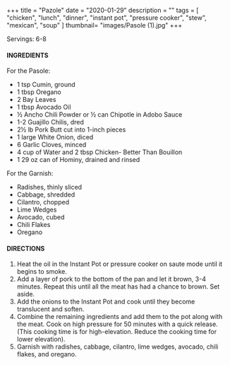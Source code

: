 +++
title = "Pazole"
date = "2020-01-29"
description = ""
tags = [
    "chicken",
    "lunch",
    "dinner",
    "instant pot",
    "pressure cooker",
    "stew",
    "mexican",
    "soup"
]
thumbnail= "images/Pasole (1).jpg"
+++

Servings: 6-8 <!--more-->

#### INGREDIENTS 

For the Pasole: 

* 1 tsp Cumin, ground 
* 1 tbsp Oregano
* 2 Bay Leaves 
* 1 tbsp Avocado Oil 
* ½ Ancho Chili Powder or ½ can Chipotle in Adobo Sauce 
* 1-2 Guajillo Chilis, dred
* 2½ lb Pork Butt cut into 1-inch pieces
* 1 large White Onion, diced 
* 6 Garlic Cloves, minced 
* 4 cup of Water and 2 tbsp Chicken- Better Than Bouillon
* 1 29 oz can of Hominy, drained and rinsed 

For the Garnish: 

* Radishes, thinly sliced
* Cabbage, shredded     
* Cilantro, chopped  
* Lime Wedges 
* Avocado, cubed 
* Chili Flakes 
* Oregano 
  
#### DIRECTIONS 

1. Heat the oil in the Instant Pot or pressure cooker on saute mode until it begins to smoke. 
2. Add a layer of pork to the bottom of the pan and let it brown, 3-4 minutes. Repeat this until all the meat has had a chance to brown. Set aside. 
3. Add the onions to the Instant Pot and cook until they become translucent and soften. 
4. Combine the remaining ingredients and add them to the pot along with the meat. Cook on high pressure for 50 minutes with a quick release. (This cooking time is for high-elevation. Reduce the cooking time for lower elevation). 
5. Garnish with radishes, cabbage, cilantro, lime wedges, avocado, chili flakes, and oregano.    
